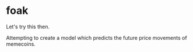 # foak
Let's try this then.

Attempting to create a model which predicts the future price movements of memecoins.
